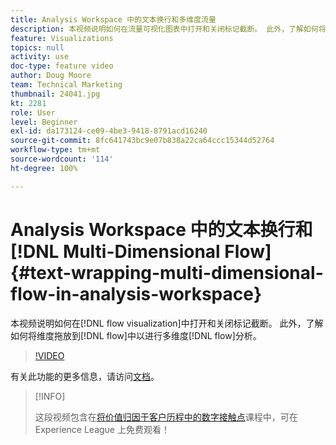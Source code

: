 ```yaml
---
title: Analysis Workspace 中的文本换行和多维度流量
description: 本视频说明如何在流量可视化图表中打开和关闭标记截断。 此外，了解如何将维度拖放到流量中以进行多维度流量分析。
feature: Visualizations
topics: null
activity: use
doc-type: feature video
author: Doug Moore
team: Technical Marketing
thumbnail: 24041.jpg
kt: 2281
role: User
level: Beginner
exl-id: da173124-ce09-4be3-9418-8791acd16240
source-git-commit: 8fc641743bc9e07b838a22ca64ccc15344d52764
workflow-type: tm+mt
source-wordcount: '114'
ht-degree: 100%

---
```


# Analysis Workspace 中的文本换行和[!DNL Multi-Dimensional Flow] {#text-wrapping-multi-dimensional-flow-in-analysis-workspace}

本视频说明如何在[!DNL flow visualization]中打开和关闭标记截断。 此外，了解如何将维度拖放到[!DNL flow]中以进行多维度[!DNL flow]分析。

>[!VIDEO](https://video.tv.adobe.com/v/24041/?quality=12&learn=on)

有关此功能的更多信息，请访问[文档](https://experienceleague.adobe.com/docs/analytics/analyze/analysis-workspace/visualizations/fallout/fallout-flow.html?lang=zh-Hans)。

>[!INFO]
>
> 这段视频包含在[将价值归因于客户历程中的数字接触点](https://experienceleague.adobe.com/?recommended=Analytics-U-1-2020.2)课程中，可在 Experience League 上免费观看！
